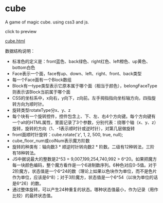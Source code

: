 # cube
A game of magic cube. using css3 and js.


click to preview

[cube.html](http://htmlpreview.github.io/?https://github.com/zhzhchwin/cube/blob/master/cube.html)

数据结构说明：
* 标准色的定义是：front蓝色、back绿色、right红色、left橙色、up黄色、bottom白色
* Face表示一个面，face有up、down、left、right、front、back类型
* 每一个Face面有一个Block数组
* Block有一type类型表示它原本属于哪个面（相当于颜色），belongFaceType则表示该Block当前属于哪个面
* CSS的坐标系中，x向右，y向下，z向前。左手拇指指向坐标轴方向，四指旋转方向为顺时针。
* 旋转类型rotateType分x、y、z
* 每个块有一个旋转控件，控件包含上、下、左、右4个方向键。每个方向键有一个alt的HTML属性，里面记录了3个参数，分别代表：绕哪个轴（x、y、z）旋转，旋转的方向（1、-1表示顺时针或逆时针），对第几层做旋转
* front面顺时针旋转：cube.rotate('z', 1, 2, 500, true, null);
* cube_floor_num或colNum表示魔方阶数
* 旋转的种类有：轴向数3 * 顺逆时针转向数2 * 阶数。二级有12种转法，三阶有18种转法。
* JS中据说最大的整数是2^53 = 9,007,199,254,740,992 > 6^20。如果把魔方每一块颜色编码，整个魔方看作是一个6进制数序列。6种色对应0-5值。对于2阶魔方，状态值是一个6^24的数（理论上如果以色块作为单位，而不是色片作为单位，应该是6^8）；对于3阶魔方，状态值是一个6^54（以块为单位的话是6^26）的数。
* 通过整体旋转，可以产生24种重复的状态。哪种状态值最小，作为记录（用作比较）的最终状态值。